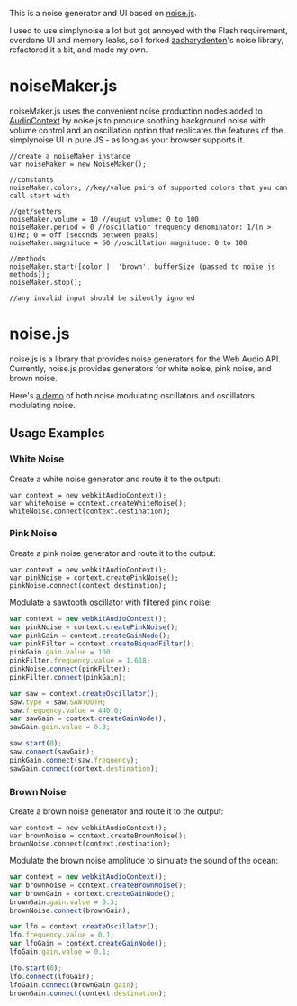 This is a noise generator and UI based on [noise.js](#noisejs).

I used to use simplynoise a lot but got annoyed with the Flash requirement, overdone 
UI and memory leaks, so I forked [zacharydenton](https://github.com/zacharydenton/)'s 
noise library, refactored it a bit, and made my own.

noiseMaker.js
========

noiseMaker.js uses the convenient noise production nodes added to 
[AudioContext](https://developer.mozilla.org/en-US/docs/Web/API/AudioContext) 
by noise.js to produce soothing background noise with volume control and 
an oscillation option that replicates the features of the simplynoise UI in 
pure JS - as long as your browser supports it.

~~~~ {.javascript}
//create a noiseMaker instance
var noiseMaker = new NoiseMaker();

//constants
noiseMaker.colors; //key/value pairs of supported colors that you can call start with

//get/setters
noiseMaker.volume = 10 //ouput volume: 0 to 100
noiseMaker.period = 0 //oscillatior frequency denominator: 1/(n > 0)Hz; 0 = off (seconds between peaks)
noiseMaker.magnitude = 60 //oscillation magnitude: 0 to 100

//methods
noiseMaker.start([color || 'brown', bufferSize (passed to noise.js methods]);
noiseMaker.stop();

//any invalid input should be silently ignored
~~~~

noise.js
========

noise.js is a library that provides noise generators for the Web Audio
API. Currently, noise.js provides generators for white noise, pink
noise, and brown noise.

Here's [a demo](http://jsfiddle.net/szms8/6/) of
both noise modulating oscillators and oscillators modulating noise.

Usage Examples
-----

### White Noise

Create a white noise generator and route it to the output:

~~~~ {.javascript}
var context = new webkitAudioContext();
var whiteNoise = context.createWhiteNoise();
whiteNoise.connect(context.destination);
~~~~

### Pink Noise

Create a pink noise generator and route it to the output:

~~~~ {.javascript}
var context = new webkitAudioContext();
var pinkNoise = context.createPinkNoise();
pinkNoise.connect(context.destination);
~~~~

Modulate a sawtooth oscillator with filtered pink noise:

```javascript
var context = new webkitAudioContext();
var pinkNoise = context.createPinkNoise();
var pinkGain = context.createGainNode();
var pinkFilter = context.createBiquadFilter();
pinkGain.gain.value = 100;
pinkFilter.frequency.value = 1.618;
pinkNoise.connect(pinkFilter);
pinkFilter.connect(pinkGain);

var saw = context.createOscillator();
saw.type = saw.SAWTOOTH;
saw.frequency.value = 440.0;
var sawGain = context.createGainNode();
sawGain.gain.value = 0.3;

saw.start(0);
saw.connect(sawGain);
pinkGain.connect(saw.frequency);
sawGain.connect(context.destination);
```

### Brown Noise

Create a brown noise generator and route it to the output:

~~~~ {.javascript}
var context = new webkitAudioContext();
var brownNoise = context.createBrownNoise();
brownNoise.connect(context.destination);
~~~~

Modulate the brown noise amplitude to simulate the sound of the ocean:

```javascript
var context = new webkitAudioContext();
var brownNoise = context.createBrownNoise();
var brownGain = context.createGainNode();
brownGain.gain.value = 0.3;
brownNoise.connect(brownGain);

var lfo = context.createOscillator();
lfo.frequency.value = 0.1;
var lfoGain = context.createGainNode();
lfoGain.gain.value = 0.1;

lfo.start(0);
lfo.connect(lfoGain);
lfoGain.connect(brownGain.gain);
brownGain.connect(context.destination);
```

  [the post on Noisehack]: http://noisehack.com/generate-noise-web-audio-api/
